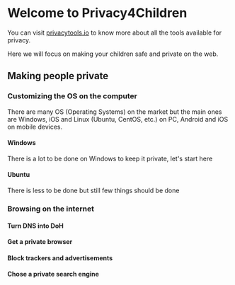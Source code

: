 # Welcome to Privacy4Children

You can visit [privacytools.io](https://www.privacytools.io) to know more about all the tools available for privacy.

Here we will focus on making your children safe and private on the web.

## Making people private

### Customizing the OS on the computer

There are many OS (Operating Systems) on the market but the main ones are Windows, iOS and Linux (Ubuntu, CentOS, etc.) on PC, Android and iOS on mobile devices.

#### Windows
There is a lot to be done on Windows to keep it private, let's start here

#### Ubuntu
There is less to be done but still few things should be done

### Browsing on the internet
#### Turn DNS into DoH
#### Get a private browser
#### Block trackers and advertisements
#### Chose a private search engine

